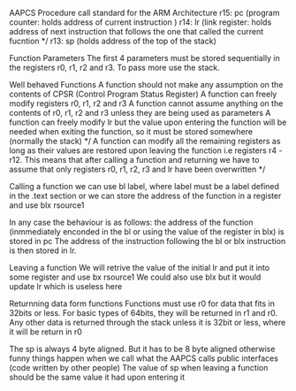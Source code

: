 AAPCS Procedure call standard for the ARM Architecture
r15: pc (program counter: holds address of current instruction )
r14: lr (link register: holds address of next instruction that follows the one that called the current fucntion */
r13: sp (holds address of the top of the stack)

Function Parameters
The first 4 parameters must be stored sequentially in the registers r0, r1, r2 and r3. To pass more use the stack.

Well behaved Functions
A function should not make any assumption on the contents of CPSR (Control Program Status Register)
A function can freely modify registers r0, r1, r2 and r3
A function cannot assume anything on the contents of r0, r1, r2 and r3 unless they are being used as parameters
A function can freely modify lr but the value upon entering the function will be needed when exiting the function, so it must be stored somewhere (normally the stack) */
A function can modify all the remaining registers as long as their values are restored upon leaving the function i.e registers r4 - r12. This means that after calling a function and returning we have to assume that only registers r0, r1, r2, r3 and lr have been overwritten */

Calling a function
we can use bl label, where label must be a label defined in the .text section
or we can store the address of the function in a register and use blx rsource1

In any case the behaviour is as follows: the address of the function (inmmediately enconded in the bl or using the value of the register in blx) is stored in pc The address of the instruction following the bl or blx instruction is then stored in lr.

Leaving a function 
We will retrive the value of the initial lr and put it into some register and use bx rsource1
We could also use blx but it would update lr which is useless here

Returnning data form functions
Functions must use r0 for data that fits in 32bits or less. 
For basic types of 64bits, they will be returned in r1 and r0. Any other data is returned through the stack unless it is 32bit or less, where it will be return in r0

The sp is always 4 byte aligned. But it has to be 8 byte aligned otherwise funny things happen when we call what the AAPCS calls public interfaces (code written by other people)
The value of sp  when leaving a function should be the same value it had upon entering it

